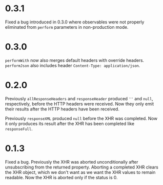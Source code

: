 # 0.3.1

Fixed a bug introduced in 0.3.0 where observables were not properly eliminated
from `perform` parameters in non-production mode.

# 0.3.0

`performWith` now also merges default headers with override headers.
`performJson` also includes header `Content-Type: application/json`.

# 0.2.0

Previously `allResponseHeaders` and `responseHeader` produced `''` and `null`,
respectively, before the HTTP headers were received.  Now they only emit their
results after the HTTP headers have been received.

Previously `responseXML` produced `null` before the XHR was completed.  Now it
only produces its result after the XHR has been completed like `responseFull`.

# 0.1.3

Fixed a bug.  Previously the XHR was aborted unconditionally after unsubscribing
from the returned property.  Aborting a completed XHR clears the XHR object,
which we don't want as we want the XHR values to remain readable.  Now the XHR
is aborted only if the status is 0.
